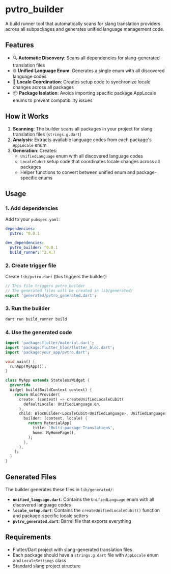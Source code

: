 # pvtro_builder

A build runner tool that automatically scans for slang translation providers across all subpackages and generates unified language management code.

## Features

- 🔍 **Automatic Discovery**: Scans all dependencies for slang-generated translation files
- 🌐 **Unified Language Enum**: Generates a single enum with all discovered language codes
- 🔧 **Locale Coordination**: Creates setup code to synchronize locale changes across all packages
- 📦 **Package Isolation**: Avoids importing specific package AppLocale enums to prevent compatibility issues

## How it Works

1. **Scanning**: The builder scans all packages in your project for slang translation files (`strings.g.dart`)
2. **Analysis**: Extracts available language codes from each package's `AppLocale` enum
3. **Generation**: Creates:
   - `UnifiedLanguage` enum with all discovered language codes
   - `LocaleCubit` setup code that coordinates locale changes across all packages
   - Helper functions to convert between unified enum and package-specific enums

## Usage

### 1. Add dependencies

Add to your `pubspec.yaml`:

```yaml
dependencies:
  pvtro: ^0.0.1

dev_dependencies:
  pvtro_builder: ^0.0.1
  build_runner: ^2.4.7
```

### 2. Create trigger file

Create `lib/pvtro.dart` (this triggers the builder):

```dart
// This file triggers pvtro_builder
// The generated files will be created in lib/generated/
export 'generated/pvtro_generated.dart';
```

### 3. Run the builder

```bash
dart run build_runner build
```

### 4. Use the generated code

```dart
import 'package:flutter/material.dart';
import 'package:flutter_bloc/flutter_bloc.dart';
import 'package:your_app/pvtro.dart';

void main() {
  runApp(MyApp());
}

class MyApp extends StatelessWidget {
  @override
  Widget build(BuildContext context) {
    return BlocProvider(
      create: (context) => createUnifiedLocaleCubit(
        defaultLocale: UnifiedLanguage.en,
      ),
      child: BlocBuilder<LocaleCubit<UnifiedLanguage>, UnifiedLanguage>(
        builder: (context, locale) {
          return MaterialApp(
            title: 'Multi-package Translations',
            home: MyHomePage(),
          );
        },
      ),
    );
  }
}
```

## Generated Files

The builder generates these files in `lib/generated/`:

- **`unified_language.dart`**: Contains the `UnifiedLanguage` enum with all discovered language codes
- **`locale_setup.dart`**: Contains the `createUnifiedLocaleCubit()` function and package-specific locale setters
- **`pvtro_generated.dart`**: Barrel file that exports everything

## Requirements

- Flutter/Dart project with slang-generated translation files
- Each package should have a `strings.g.dart` file with `AppLocale` enum and `LocaleSettings` class
- Standard slang project structure
